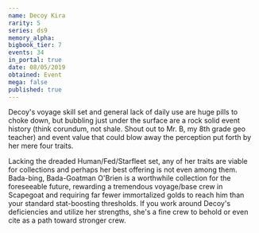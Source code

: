```yaml
---
name: Decoy Kira
rarity: 5
series: ds9
memory_alpha:
bigbook_tier: 7
events: 34
in_portal: true
date: 08/05/2019
obtained: Event
mega: false
published: true
---
```


Decoy's voyage skill set and general lack of daily use are huge pills to choke down, but bubbling just under the surface are a rock solid event history (think corundum, not shale. Shout out to Mr. B, my 8th grade geo teacher) and event value that could blow away the perception put forth by her mere four traits.

Lacking the dreaded Human/Fed/Starfleet set, any of her traits are viable for collections and perhaps her best offering is not even among them. Bada-bing, Bada-Goatman O'Brien is a worthwhile collection for the foreseeable future, rewarding a tremendous voyage/base crew in Scapegoat and requiring far fewer immortalized golds to reach him than your standard stat-boosting thresholds. If you work around Decoy's deficiencies and utilize her strengths, she's a fine crew to behold or even cite as a path toward stronger crew.
